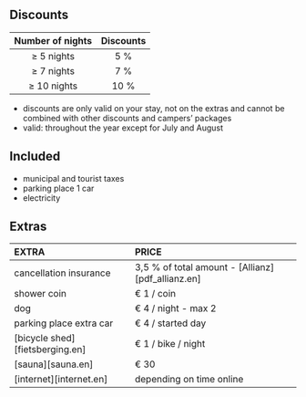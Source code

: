 
## Discounts

Number of nights | Discounts       
:-------------:|:-----------:|
≥ 5 nights   | 5 %             
≥ 7 nights   | 7 %                  
≥ 10 nights  | 10 %        

- discounts are only valid on your stay, not on the extras and cannot be combined with other discounts and campers’ packages
- valid: throughout the year except for July and August


## Included

- municipal and tourist taxes
- parking place 1 car
- electricity

## Extras

EXTRA             | PRICE 
:------------------|:-----------|
cancellation insurance | 3,5 % of total amount - [Allianz][pdf_allianz.en] 
shower coin       | € 1 / coin
dog              | € 4 / night - max 2 
parking place extra car | € 4 / started day
[bicycle shed][fietsberging.en]| € 1 / bike / night
[sauna][sauna.en]| € 30
[internet][internet.en]| depending on time online
